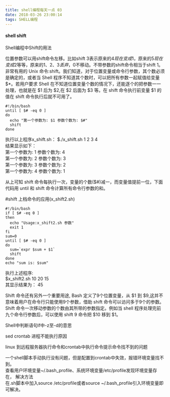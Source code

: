 ```yaml
---
title: shell编程每天一点 03
date: 2018-03-26 23:00:14
tags: SHELL编程
---
```


#### shell shift

Shell编程中Shift的用法

位置参数可以用shift命令左移。比如shift 3表示原来的$4现在变成$1，原来的$5现在变成$2等等，原来的$1、$2、$3丢弃，$0不移动。不带参数的shift命令相当于shift 1。
非常有用的 Unix 命令:shift。我们知道，对于位置变量或命令行参数，其个数必须是确定的，或者当 Shell 程序不知道其个数时，可以把所有参数一起赋值给变量$\*。若用户要求 Shell 在不知道位置变量个数的情况下，还能逐个的把参数一一处理，也就是在 $1 后为 $2,在 $2 后面为 $3 等。在 shift 命令执行前变量 $1 的值在 shift 命令执行后就不可用了。

```shell
#!/bin/bash
until [ $# -eq 0 ]
do
  echo "第一个参数为: $1 参数个数为: $#"
  shift
done
```

执行以上程序x_shift.sh：
$./x_shift.sh 1 2 3 4         
结果显示如下：     
第一个参数为: 1 参数个数为: 4     
第一个参数为: 2 参数个数为: 3   
第一个参数为: 3 参数个数为: 2       
第一个参数为: 4 参数个数为: 1        

从上可知 shift 命令每执行一次，变量的个数($#)减一，而变量值提前一位，下面代码用 until 和 shift 命令计算所有命令行参数的和。

#shift 上档命令的应用(x_shift2.sh)
```shell
#!/bin/bash
if [ $# -eq 0 ]
then
  echo "Usage:x_shift2.sh 参数"
  exit 1
fi
sum=0
until [ $# -eq 0 ]
do
  sum=`expr $sum + $1`
  shift
done
echo "sum is: $sum"
```
执行上述程序:    
$x_shift2.sh 10 20 15    
其显示结果为： 45

Shift 命令还有另外一个重要用途, Bash 定义了9个位置变量，从 $1 到 $9,这并不意味着用户在命令行只能使用9个参数，借助 shift 命令可以访问多于9个的参数。
Shift 命令一次移动参数的个数由其所带的参数指定。例如当 shell 程序处理完前九个命令行参数后，可以使用 shift 9 命令把 $10 移到 $1。


Shell中判断语句if中-z至-d的意思

sed
crontab 进程不能执行原因

linux 到远程服务器执行命令和crontab中执行命令提示命令找不到的问题

一个shell脚本手动执行没有问题，但是配置到crontab中失效，报错环境变量找不到。          
查看用户环境变量~/.bash_profile、系统环境变量/etc/profile发现环境变量存在，
解决方法    
在.sh脚本中加入source /etc/profile或者source ~/.bash_profile引入环境变量即可解决。
